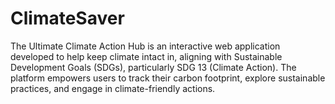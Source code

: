# ClimateSaver
The Ultimate Climate Action Hub is an interactive web application developed to help keep climate intact in, aligning with Sustainable Development Goals (SDGs), particularly SDG 13 (Climate Action). The platform empowers users to track their carbon footprint, explore sustainable practices, and engage in climate-friendly actions.
